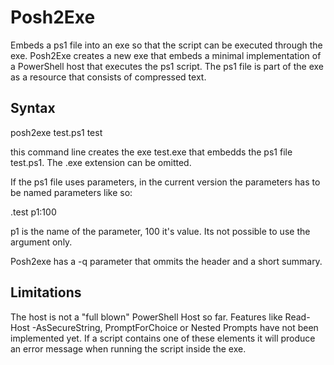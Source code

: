 # Posh2Exe
Embeds a ps1 file into an exe so that the script can be executed through the exe. Posh2Exe creates a new exe that embeds a minimal implementation of a PowerShell host that executes the ps1 script. The ps1 file is part of the exe as a resource that consists of compressed text.

Syntax
------

posh2exe test.ps1 test

this command line creates the exe test.exe that embedds the ps1 file test.ps1. The .exe extension can be omitted.

If the ps1 file uses parameters, in the current version the parameters has to be named parameters like so:

.test p1:100

p1 is the name of the parameter, 100 it's value. Its not possible to use the argument only.

Posh2exe has a -q parameter that ommits the header and a short summary.

Limitations
------------
The host is not a "full blown" PowerShell Host so far. Features like Read-Host -AsSecureString, PromptForChoice or Nested Prompts have not been implemented yet. If a script contains one of these elements it will produce an error message when running the script inside the exe.

